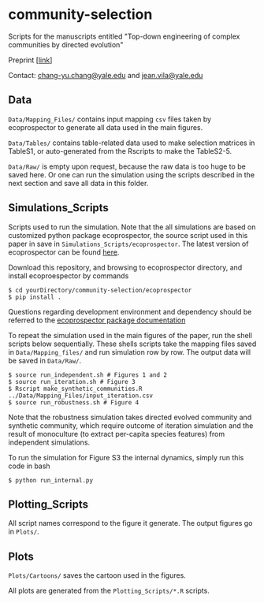 # community-selection

Scripts for the manuscripts entitled "Top-down engineering of complex communities by directed evolution"

Preprint [[link](https://www.biorxiv.org/content/10.1101/2020.07.24.214775v2)]

Contact: chang-yu.chang@yale.edu and jean.vila@yale.edu


## Data

`Data/Mapping_Files/` contains input mapping `csv` files taken by ecoprospector to generate all data used in the main figures.

`Data/Tables/` contains table-related data used to make selection matrices in TableS1, or auto-generated from the Rscripts to make the TableS2-5.

`Data/Raw/` is empty upon request, because the raw data is too huge to be saved here. Or one can run the simulation using the scripts described in the next section and save all data in this folder. 

## Simulations_Scripts

Scripts used to run the simulation. Note that the all simulations are based on customized python package ecoprospector, the source script used in this paper in save in `Simulations_Scripts/ecoprospector`. The latest version of ecoprospector can be found [here](https://github.com/Chang-Yu-Chang/ecoprospector). 

Download this repository, and browsing to ecoprospector directory, and install ecoproespector by commands

```{bash}
$ cd yourDirectory/community-selection/ecoprospector
$ pip install .
```
Questions regarding development environment and dependency should be referred to the [ecoprospector package documentation](https://ecoprospector.readthedocs.io/en/latest/index.html)

To repeat the simulation used in the main figures of the paper, run the shell scripts below sequentially. These shells scripts take the mapping files saved in `Data/Mapping_files/` and run simulation row by row. The output data will be saved in `Data/Raw/`. 

```{bash}
$ source run_independent.sh # Figures 1 and 2
$ source run_iteration.sh # Figure 3
$ Rscript make_synthetic_communities.R ../Data/Mapping_Files/input_iteration.csv
$ source run_robustness.sh # Figure 4
```
Note that the robustness simulation takes directed evolved community and synthetic community, which require outcome of iteration simulation and the result of monoculture (to extract per-capita species features) from independent simulations.

To run the simulation for Figure S3 the internal dynamics, simply run this code in bash

```{bash}
$ python run_internal.py
```

## Plotting_Scripts

All script names correspond to the figure it generate. The output figures go in `Plots/`.

## Plots

`Plots/Cartoons/` saves the cartoon used in the figures.

All plots are generated from the `Plotting_Scripts/*.R` scripts.

